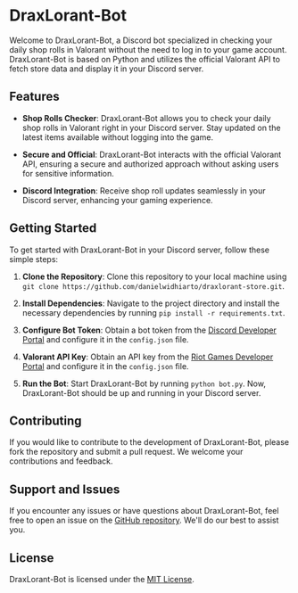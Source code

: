 # DraxLorant-Bot

Welcome to DraxLorant-Bot, a Discord bot specialized in checking your daily shop rolls in Valorant without the need to log in to your game account. DraxLorant-Bot is based on Python and utilizes the official Valorant API to fetch store data and display it in your Discord server.

## Features

- **Shop Rolls Checker**: DraxLorant-Bot allows you to check your daily shop rolls in Valorant right in your Discord server. Stay updated on the latest items available without logging into the game.

- **Secure and Official**: DraxLorant-Bot interacts with the official Valorant API, ensuring a secure and authorized approach without asking users for sensitive information.

- **Discord Integration**: Receive shop roll updates seamlessly in your Discord server, enhancing your gaming experience.

## Getting Started

To get started with DraxLorant-Bot in your Discord server, follow these simple steps:

1. **Clone the Repository**: Clone this repository to your local machine using `git clone https://github.com/danielwidhiarto/draxlorant-store.git`.

2. **Install Dependencies**: Navigate to the project directory and install the necessary dependencies by running `pip install -r requirements.txt`.

3. **Configure Bot Token**: Obtain a bot token from the [Discord Developer Portal](https://discord.com/developers/applications) and configure it in the `config.json` file.

4. **Valorant API Key**: Obtain an API key from the [Riot Games Developer Portal](https://developer.riotgames.com/) and configure it in the `config.json` file.

5. **Run the Bot**: Start DraxLorant-Bot by running `python bot.py`. Now, DraxLorant-Bot should be up and running in your Discord server.

## Contributing

If you would like to contribute to the development of DraxLorant-Bot, please fork the repository and submit a pull request. We welcome your contributions and feedback.

## Support and Issues

If you encounter any issues or have questions about DraxLorant-Bot, feel free to open an issue on the [GitHub repository](https://github.com/danielwidhiarto/draxlorant-store/issues). We'll do our best to assist you.

## License

DraxLorant-Bot is licensed under the [MIT License](LICENSE).

